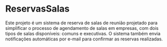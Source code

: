 # ReservasSalas
Este projeto é um sistema de reserva de salas de reunião  projetado para simplificar o processo de agendamento de salas em empresas, com dois tipos de salas disponíveis: comuns e executivas. O sistema também envia notificações automáticas por e-mail para confirmar as reservas realizadas.
